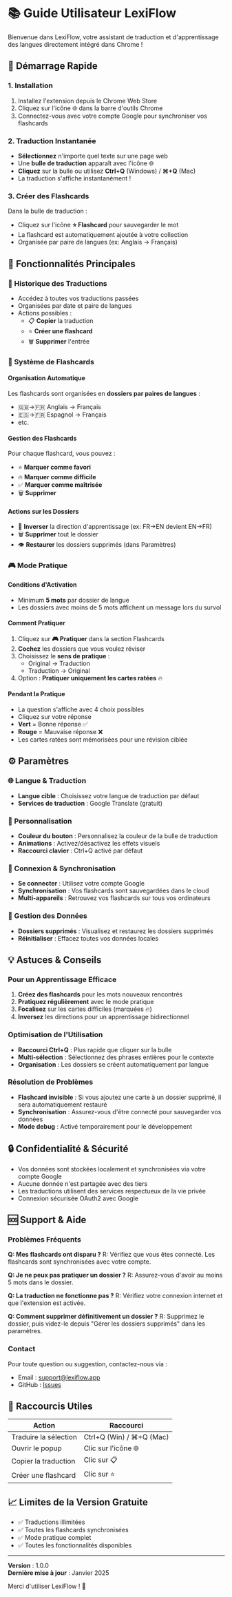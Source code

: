 # 📚 Guide Utilisateur LexiFlow

Bienvenue dans LexiFlow, votre assistant de traduction et d'apprentissage des langues directement intégré dans Chrome !

## 🎯 Démarrage Rapide

### 1. Installation
1. Installez l'extension depuis le Chrome Web Store
2. Cliquez sur l'icône 🌐 dans la barre d'outils Chrome
3. Connectez-vous avec votre compte Google pour synchroniser vos flashcards

### 2. Traduction Instantanée
- **Sélectionnez** n'importe quel texte sur une page web
- Une **bulle de traduction** apparaît avec l'icône 🌐
- **Cliquez** sur la bulle ou utilisez **Ctrl+Q** (Windows) / **⌘+Q** (Mac)
- La traduction s'affiche instantanément !

### 3. Créer des Flashcards
Dans la bulle de traduction :
- Cliquez sur l'icône **⭐ Flashcard** pour sauvegarder le mot
- La flashcard est automatiquement ajoutée à votre collection
- Organisée par paire de langues (ex: Anglais → Français)

## 🌟 Fonctionnalités Principales

### 📝 Historique des Traductions
- Accédez à toutes vos traductions passées
- Organisées par date et paire de langues
- Actions possibles :
  - 📋 **Copier** la traduction
  - ⭐ **Créer une flashcard**
  - 🗑️ **Supprimer** l'entrée

### 🎴 Système de Flashcards

#### Organisation Automatique
Les flashcards sont organisées en **dossiers par paires de langues** :
- 🇬🇧→🇫🇷 Anglais → Français
- 🇪🇸→🇫🇷 Espagnol → Français
- etc.

#### Gestion des Flashcards
Pour chaque flashcard, vous pouvez :
- ⭐ **Marquer comme favori**
- 🔥 **Marquer comme difficile**
- ✅ **Marquer comme maîtrisée**
- 🗑️ **Supprimer**

#### Actions sur les Dossiers
- 🔄 **Inverser** la direction d'apprentissage (ex: FR→EN devient EN→FR)
- 🗑️ **Supprimer** tout le dossier
- 👁️ **Restaurer** les dossiers supprimés (dans Paramètres)

### 🎮 Mode Pratique

#### Conditions d'Activation
- Minimum **5 mots** par dossier de langue
- Les dossiers avec moins de 5 mots affichent un message lors du survol

#### Comment Pratiquer
1. Cliquez sur **🎮 Pratiquer** dans la section Flashcards
2. **Cochez** les dossiers que vous voulez réviser
3. Choisissez le **sens de pratique** :
   - Original → Traduction
   - Traduction → Original
4. Option : **Pratiquer uniquement les cartes ratées** 🔥

#### Pendant la Pratique
- La question s'affiche avec 4 choix possibles
- Cliquez sur votre réponse
- **Vert** = Bonne réponse ✅
- **Rouge** = Mauvaise réponse ❌
- Les cartes ratées sont mémorisées pour une révision ciblée

## ⚙️ Paramètres

### 🌐 Langue & Traduction
- **Langue cible** : Choisissez votre langue de traduction par défaut
- **Services de traduction** : Google Translate (gratuit)

### 🎨 Personnalisation
- **Couleur du bouton** : Personnalisez la couleur de la bulle de traduction
- **Animations** : Activez/désactivez les effets visuels
- **Raccourci clavier** : Ctrl+Q activé par défaut

### 🔐 Connexion & Synchronisation
- **Se connecter** : Utilisez votre compte Google
- **Synchronisation** : Vos flashcards sont sauvegardées dans le cloud
- **Multi-appareils** : Retrouvez vos flashcards sur tous vos ordinateurs

### 📁 Gestion des Données
- **Dossiers supprimés** : Visualisez et restaurez les dossiers supprimés
- **Réinitialiser** : Effacez toutes vos données locales

## 💡 Astuces & Conseils

### Pour un Apprentissage Efficace
1. **Créez des flashcards** pour les mots nouveaux rencontrés
2. **Pratiquez régulièrement** avec le mode pratique
3. **Focalisez** sur les cartes difficiles (marquées 🔥)
4. **Inversez** les directions pour un apprentissage bidirectionnel

### Optimisation de l'Utilisation
- **Raccourci Ctrl+Q** : Plus rapide que cliquer sur la bulle
- **Multi-sélection** : Sélectionnez des phrases entières pour le contexte
- **Organisation** : Les dossiers se créent automatiquement par langue

### Résolution de Problèmes
- **Flashcard invisible** : Si vous ajoutez une carte à un dossier supprimé, il sera automatiquement restauré
- **Synchronisation** : Assurez-vous d'être connecté pour sauvegarder vos données
- **Mode debug** : Activé temporairement pour le développement

## 🔒 Confidentialité & Sécurité

- Vos données sont stockées localement et synchronisées via votre compte Google
- Aucune donnée n'est partagée avec des tiers
- Les traductions utilisent des services respectueux de la vie privée
- Connexion sécurisée OAuth2 avec Google

## 🆘 Support & Aide

### Problèmes Fréquents

**Q: Mes flashcards ont disparu ?**
R: Vérifiez que vous êtes connecté. Les flashcards sont synchronisées avec votre compte.

**Q: Je ne peux pas pratiquer un dossier ?**
R: Assurez-vous d'avoir au moins 5 mots dans le dossier.

**Q: La traduction ne fonctionne pas ?**
R: Vérifiez votre connexion internet et que l'extension est activée.

**Q: Comment supprimer définitivement un dossier ?**
R: Supprimez le dossier, puis videz-le depuis "Gérer les dossiers supprimés" dans les paramètres.

### Contact
Pour toute question ou suggestion, contactez-nous via :
- Email : support@lexiflow.app
- GitHub : [Issues](https://github.com/lexiflow/issues)

## 🎯 Raccourcis Utiles

| Action | Raccourci |
|--------|-----------|
| Traduire la sélection | Ctrl+Q (Win) / ⌘+Q (Mac) |
| Ouvrir le popup | Clic sur l'icône 🌐 |
| Copier la traduction | Clic sur 📋 |
| Créer une flashcard | Clic sur ⭐ |

## 📈 Limites de la Version Gratuite

- ✅ Traductions illimitées
- ✅ Toutes les flashcards synchronisées
- ✅ Mode pratique complet
- ✅ Toutes les fonctionnalités disponibles

---

**Version** : 1.0.0  
**Dernière mise à jour** : Janvier 2025

Merci d'utiliser LexiFlow ! 🌟